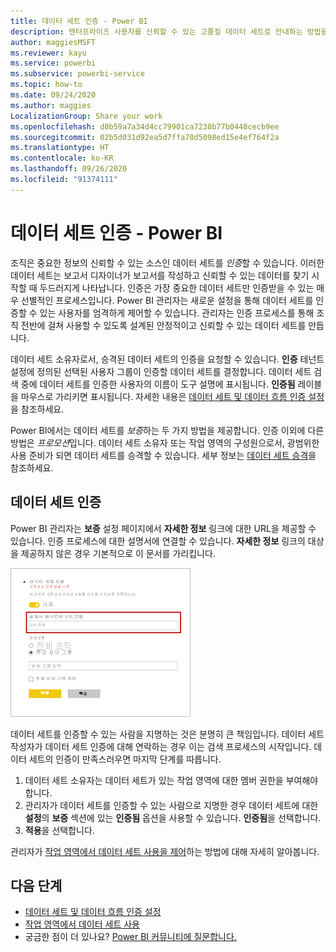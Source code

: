 ```yaml
---
title: 데이터 세트 인증 - Power BI
description: 엔터프라이즈 사용자를 신뢰할 수 있는 고품질 데이터 세트로 안내하는 방법을 알아봅니다.
author: maggiesMSFT
ms.reviewer: kayu
ms.service: powerbi
ms.subservice: powerbi-service
ms.topic: how-to
ms.date: 09/24/2020
ms.author: maggies
LocalizationGroup: Share your work
ms.openlocfilehash: d8b59a7a34d4cc79901ca7238b77b0448cecb9ee
ms.sourcegitcommit: 02b5d031d92ea5d7ffa70d5098ed15e4ef764f2a
ms.translationtype: HT
ms.contentlocale: ko-KR
ms.lasthandoff: 09/26/2020
ms.locfileid: "91374111"
---
```

# <a name="certify-datasets---power-bi"></a>데이터 세트 인증 - Power BI

조직은 중요한 정보의 신뢰할 수 있는 소스인 데이터 세트를 *인증*할 수 있습니다. 이러한 데이터 세트는 보고서 디자이너가 보고서를 작성하고 신뢰할 수 있는 데이터를 찾기 시작할 때 두드러지게 나타납니다. 인증은 가장 중요한 데이터 세트만 인증받을 수 있는 매우 선별적인 프로세스입니다. Power BI 관리자는 새로운 설정을 통해 데이터 세트를 인증할 수 있는 사용자를 엄격하게 제어할 수 있습니다. 관리자는 인증 프로세스를 통해 조직 전반에 걸쳐 사용할 수 있도록 설계된 안정적이고 신뢰할 수 있는 데이터 세트를 만듭니다.

데이터 세트 소유자로서, 승격된 데이터 세트의 인증을 요청할 수 있습니다. **인증** 테넌트 설정에 정의된 선택된 사용자 그룹이 인증할 데이터 세트를 결정합니다. 데이터 세트 검색 중에 데이터 세트를 인증한 사용자의 이름이 도구 설명에 표시됩니다. **인증됨** 레이블을 마우스로 가리키면 표시됩니다. 자세한 내용은 [데이터 세트 및 데이터 흐름 인증 설정](../admin/service-admin-setup-certification.md)을 참조하세요.

Power BI에서는 데이터 세트를 *보증*하는 두 가지 방법을 제공합니다. 인증 이외에 다른 방법은 *프로모션*입니다. 데이터 세트 소유자 또는 작업 영역의 구성원으로서, 광범위한 사용 준비가 되면 데이터 세트를 승격할 수 있습니다. 세부 정보는 [데이터 세트 승격](service-datasets-promote.md)을 참조하세요. 

## <a name="certify-a-dataset"></a>데이터 세트 인증

Power BI 관리자는 **보증** 설정 페이지에서 **자세한 정보** 링크에 대한 URL을 제공할 수 있습니다.  인증 프로세스에 대한 설명서에 연결할 수 있습니다. **자세한 정보** 링크의 대상을 제공하지 않은 경우 기본적으로 이 문서를 가리킵니다.

![데이터 세트 인증 자세히 알아보기](media/service-datasets-certify-promote/power-bi-dataset-learn-more-certification.png)

데이터 세트를 인증할 수 있는 사람을 지명하는 것은 분명히 큰 책임입니다. 데이터 세트 작성자가 데이터 세트 인증에 대해 연락하는 경우 이는 검색 프로세스의 시작입니다. 데이터 세트의 인증이 만족스러우면 마지막 단계를 따릅니다.

1. 데이터 세트 소유자는 데이터 세트가 있는 작업 영역에 대한 멤버 권한을 부여해야 합니다.
1. 관리자가 데이터 세트를 인증할 수 있는 사람으로 지명한 경우 데이터 세트에 대한 **설정**의 **보증** 섹션에 있는 **인증됨** 옵션을 사용할 수 있습니다. **인증됨**을 선택합니다.
1. **적용**을 선택합니다.

관리자가 [작업 영역에서 데이터 세트 사용을 제어](service-datasets-admin-across-workspaces.md)하는 방법에 대해 자세히 알아봅니다.

## <a name="next-steps"></a>다음 단계

* [데이터 세트 및 데이터 흐름 인증 설정](../admin/service-admin-setup-certification.md)
* [작업 영역에서 데이터 세트 사용](service-datasets-across-workspaces.md)
* 궁금한 점이 더 있나요? [Power BI 커뮤니티에 질문합니다.](https://community.powerbi.com/)
